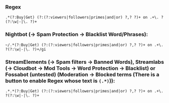 ### Regex
`.*(?:Buy|Get) (?:(?:viewers|followers|primes|and|or) ?,? ?)+ on .+\. ?(?:\w|-|\. ?)+`

### Nightbot (-> Spam Protection -> Blacklist Word/Phrases):
`~/.*(?:Buy|Get) (?:(?:viewers|followers|primes|and|or) ?,? ?)+ on .+\. ?(?:\w|-|\. ?)+/gi`

### StreamElements (-> Spam filters -> Banned Words), Streamlabs (-> Cloudbot -> Mod Tools -> Word Protection -> Blacklist) or Fossabot (untested) (Moderation -> Blocked terms (There is a button to enable Regex whose text is `(.*)`)):
`.*.*(?:Buy|Get) (?:(?:viewers|followers|primes|and|or) ?,? ?)+ on .+\. ?(?:\w|-|\. ?)+`
